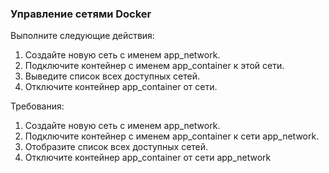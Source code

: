 
### Управление сетями Docker

Выполните следующие действия: 
1. Создайте новую сеть с именем app_network.
2. Подключите контейнер с именем app_container к этой сети. 
3. Выведите список всех доступных сетей. 
4. Отключите контейнер app_container от сети.

Требования:
1. Создайте новую сеть с именем app_network.
2. Подключите контейнер с именем app_container к сети app_network.
3. Отобразите список всех доступных сетей.
4. Отключите контейнер app_container от сети app_network